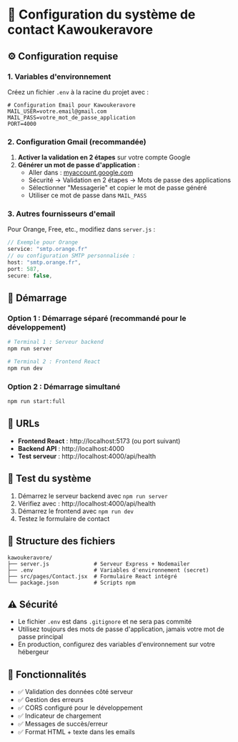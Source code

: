 # 📧 Configuration du système de contact Kawoukeravore

## ⚙️ Configuration requise

### 1. Variables d'environnement

Créez un fichier `.env` à la racine du projet avec :

```env
# Configuration Email pour Kawoukeravore
MAIL_USER=votre.email@gmail.com
MAIL_PASS=votre_mot_de_passe_application
PORT=4000
```

### 2. Configuration Gmail (recommandée)

1. **Activer la validation en 2 étapes** sur votre compte Google
2. **Générer un mot de passe d'application** :
   - Aller dans : [myaccount.google.com](https://myaccount.google.com)
   - Sécurité → Validation en 2 étapes → Mots de passe des applications
   - Sélectionner "Messagerie" et copier le mot de passe généré
   - Utiliser ce mot de passe dans `MAIL_PASS`

### 3. Autres fournisseurs d'email

Pour Orange, Free, etc., modifiez dans `server.js` :

```javascript
// Exemple pour Orange
service: "smtp.orange.fr"
// ou configuration SMTP personnalisée :
host: "smtp.orange.fr",
port: 587,
secure: false,
```

## 🚀 Démarrage

### Option 1 : Démarrage séparé (recommandé pour le développement)

```bash
# Terminal 1 : Serveur backend
npm run server

# Terminal 2 : Frontend React
npm run dev
```

### Option 2 : Démarrage simultané

```bash
npm run start:full
```

## 📝 URLs

- **Frontend React** : http://localhost:5173 (ou port suivant)
- **Backend API** : http://localhost:4000
- **Test serveur** : http://localhost:4000/api/health

## 🧪 Test du système

1. Démarrez le serveur backend avec `npm run server`
2. Vérifiez avec : http://localhost:4000/api/health
3. Démarrez le frontend avec `npm run dev`
4. Testez le formulaire de contact

## 📂 Structure des fichiers

```
kawoukeravore/
├── server.js              # Serveur Express + Nodemailer
├── .env                   # Variables d'environnement (secret)
├── src/pages/Contact.jsx  # Formulaire React intégré
└── package.json           # Scripts npm
```

## ⚠️ Sécurité

- Le fichier `.env` est dans `.gitignore` et ne sera pas commité
- Utilisez toujours des mots de passe d'application, jamais votre mot de passe principal
- En production, configurez des variables d'environnement sur votre hébergeur

## 🎯 Fonctionnalités

- ✅ Validation des données côté serveur
- ✅ Gestion des erreurs
- ✅ CORS configuré pour le développement
- ✅ Indicateur de chargement
- ✅ Messages de succès/erreur
- ✅ Format HTML + texte dans les emails